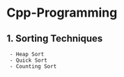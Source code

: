 # Cpp-Programming

## 1. Sorting Techniques
     - Heap Sort
     - Quick Sort
     - Counting Sort
